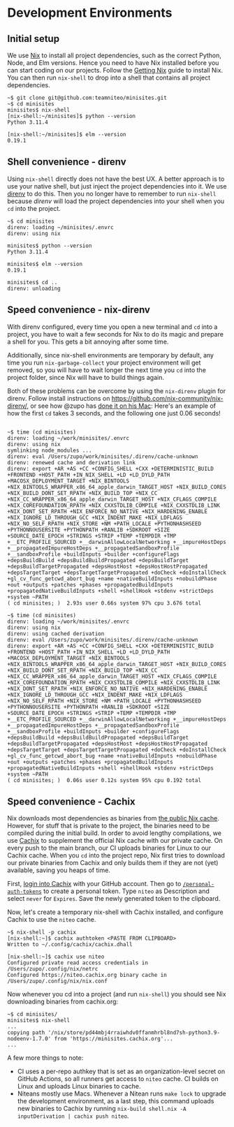 # Development Environments

## Initial setup

We use [Nix](https://nixos.org/) to install all project dependencies, such as the correct Python, Node, and Elm versions. Hence you need to have Nix installed before you can start coding on our projects. Follow the [Getting Nix](https://nixos.org/download.html) guide to install Nix. You can then run `nix-shell` to drop into a shell that contains all project dependencies.

```shell
~$ git clone git@github.com:teamniteo/minisites.git
~$ cd minisites
minisites$ nix-shell
[nix-shell:~/minisites]$ python --version
Python 3.11.4

[nix-shell:~/minisites]$ elm --version
0.19.1
```

## Shell convenience - direnv

Using `nix-shell` directly does not have the best UX. A better approach is to use your native shell, but just inject the project dependencies into it. We use [direnv](http://direnv.com/) to do this. Then you no longer have to remember to run `nix-shell` because *direnv* will load the project dependencies into your shell when you `cd` into the project.

```shell
~$ cd minisites
direnv: loading ~/minisites/.envrc
direnv: using nix

minisites$ python --version
Python 3.11.4

minisites$ elm --version
0.19.1

minisites$ cd ..
direnv: unloading
```

## Speed convenience - nix-direnv

With direnv configured, every time you open a new terminal and `cd` into a project, you have to wait a few seconds for Nix to do its magic and prepare a shell for you. This gets a bit annoying after some time.

Additionally, since nix-shell environments are temporary by default, any time you run `nix-garbage-collect` your project environment will get removed, so you will have to wait longer the next time you `cd` into the project folder, since Nix will have to build things again.

Both of these problems can be overcome by using the `nix-direnv` plugin for direnv. Follow install instructions on https://github.com/nix-community/nix-direnv/, or see how @zupo has [done it on his Mac](https://github.com/zupo/dotfiles/commit/b77595522ac34bb9819da8967d96a72770e6a58e):
Here's an example of how the first `cd` takes 3 seconds, and the following one just 0.06 seconds!

```shell

~$ time (cd minisites)
direnv: loading ~/work/minisites/.envrc
direnv: using nix
symlinking node_modules ...
direnv: eval /Users/zupo/work/minisites/.direnv/cache-unknown
direnv: renewed cache and derivation link
direnv: export +AR +AS +CC +CONFIG_SHELL +CXX +DETERMINISTIC_BUILD +FRONTEND +HOST_PATH +IN_NIX_SHELL +LD +LD_DYLD_PATH +MACOSX_DEPLOYMENT_TARGET +NIX_BINTOOLS +NIX_BINTOOLS_WRAPPER_x86_64_apple_darwin_TARGET_HOST +NIX_BUILD_CORES +NIX_BUILD_DONT_SET_RPATH +NIX_BUILD_TOP +NIX_CC +NIX_CC_WRAPPER_x86_64_apple_darwin_TARGET_HOST +NIX_CFLAGS_COMPILE +NIX_COREFOUNDATION_RPATH +NIX_CXXSTDLIB_COMPILE +NIX_CXXSTDLIB_LINK +NIX_DONT_SET_RPATH +NIX_ENFORCE_NO_NATIVE +NIX_HARDENING_ENABLE +NIX_IGNORE_LD_THROUGH_GCC +NIX_INDENT_MAKE +NIX_LDFLAGS +NIX_NO_SELF_RPATH +NIX_STORE +NM +PATH_LOCALE +PYTHONHASHSEED +PYTHONNOUSERSITE +PYTHONPATH +RANLIB +SDKROOT +SIZE +SOURCE_DATE_EPOCH +STRINGS +STRIP +TEMP +TEMPDIR +TMP +__ETC_PROFILE_SOURCED +__darwinAllowLocalNetworking +__impureHostDeps +__propagatedImpureHostDeps +__propagatedSandboxProfile +__sandboxProfile +buildInputs +builder +configureFlags +depsBuildBuild +depsBuildBuildPropagated +depsBuildTarget +depsBuildTargetPropagated +depsHostHost +depsHostHostPropagated +depsTargetTarget +depsTargetTargetPropagated +doCheck +doInstallCheck +gl_cv_func_getcwd_abort_bug +name +nativeBuildInputs +nobuildPhase +out +outputs +patches +phases +propagatedBuildInputs +propagatedNativeBuildInputs +shell +shellHook +stdenv +strictDeps +system ~PATH
( cd minisites; )  2.93s user 0.66s system 97% cpu 3.676 total

~$ time (cd minisites)
direnv: loading ~/work/minisites/.envrc
direnv: using nix
direnv: using cached derivation
direnv: eval /Users/zupo/work/minisites/.direnv/cache-unknown
direnv: export +AR +AS +CC +CONFIG_SHELL +CXX +DETERMINISTIC_BUILD +FRONTEND +HOST_PATH +IN_NIX_SHELL +LD +LD_DYLD_PATH +MACOSX_DEPLOYMENT_TARGET +NIX_BINTOOLS +NIX_BINTOOLS_WRAPPER_x86_64_apple_darwin_TARGET_HOST +NIX_BUILD_CORES +NIX_BUILD_DONT_SET_RPATH +NIX_BUILD_TOP +NIX_CC +NIX_CC_WRAPPER_x86_64_apple_darwin_TARGET_HOST +NIX_CFLAGS_COMPILE +NIX_COREFOUNDATION_RPATH +NIX_CXXSTDLIB_COMPILE +NIX_CXXSTDLIB_LINK +NIX_DONT_SET_RPATH +NIX_ENFORCE_NO_NATIVE +NIX_HARDENING_ENABLE +NIX_IGNORE_LD_THROUGH_GCC +NIX_INDENT_MAKE +NIX_LDFLAGS +NIX_NO_SELF_RPATH +NIX_STORE +NM +PATH_LOCALE +PYTHONHASHSEED +PYTHONNOUSERSITE +PYTHONPATH +RANLIB +SDKROOT +SIZE +SOURCE_DATE_EPOCH +STRINGS +STRIP +TEMP +TEMPDIR +TMP +__ETC_PROFILE_SOURCED +__darwinAllowLocalNetworking +__impureHostDeps +__propagatedImpureHostDeps +__propagatedSandboxProfile +__sandboxProfile +buildInputs +builder +configureFlags +depsBuildBuild +depsBuildBuildPropagated +depsBuildTarget +depsBuildTargetPropagated +depsHostHost +depsHostHostPropagated +depsTargetTarget +depsTargetTargetPropagated +doCheck +doInstallCheck +gl_cv_func_getcwd_abort_bug +name +nativeBuildInputs +nobuildPhase +out +outputs +patches +phases +propagatedBuildInputs +propagatedNativeBuildInputs +shell +shellHook +stdenv +strictDeps +system ~PATH
( cd minisites; )  0.06s user 0.12s system 95% cpu 0.192 total
```

## Speed convenience - Cachix

Nix downloads most dependencies as binaries from [the public Nix cache](http://cache.nixos.org/). However, for stuff that is private to the project, the binaries need to be compiled during the initial build. In order to avoid lengthy compilations, we use [Cachix](https://cachix.org) to supplement the official Nix cache with our private cache. On every push to the main branch, our CI uploads binaries for Linux to our Cachix cache. When you `cd` into the project repo, Nix first tries to download our private binaries from Cachix and only builds them if they are not (yet) available, saving you heaps of time.

First, [login into Cachix](https://app.cachix.org/) with your GitHub account. Then go to [`/personal-auth-tokens`](https://app.cachix.org/personal-auth-tokens) to create a personal token. Type `niteo` as Description and select `never` for `Expires`. Save the newly generated token to the clipboard.

Now, let's create a temporary nix-shell with Cachix installed, and configure Cachix to use the `niteo` cache.

```shell
~$ nix-shell -p cachix
[nix-shell:~]$ cachix authtoken <PASTE FROM CLIPBOARD>
Written to ~/.config/cachix/cachix.dhall

[nix-shell:~]$ cachix use niteo
Configured private read access credentials in /Users/zupo/.config/nix/netrc
Configured https://niteo.cachix.org binary cache in /Users/zupo/.config/nix/nix.conf
```

Now whenever you cd into a project (and run `nix-shell`) you should see Nix downloading binaries from cachix.org:

```shell
~$ cd minisites/
minisites$ nix-shell
...
copying path '/nix/store/pd44mbj4rraiwhdv0ffanmhrbl8nd7sh-python3.9-nodeenv-1.7.0' from 'https://minisites.cachix.org'...
...
```

A few more things to note:
* CI uses a per-repo authkey that is set as an organization-level secret on GitHub Actions, so all runners get access to `niteo` cache. CI builds on Linux and uploads Linux binaries to cache.
* Niteans mostly use Macs. Whenever a Nitean runs `make lock` to upgrade the development environment, as a last step, this command uploads new binaries to Cachix by running `nix-build shell.nix -A inputDerivation | cachix push niteo`.
